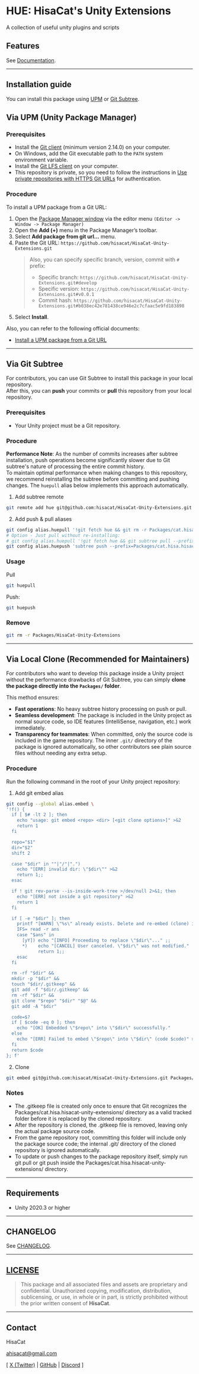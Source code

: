 # HUE: HisaCat's Unity Extensions

A collection of useful unity plugins and scripts

## Features

See [Documentation](Documentation~/).

---

## Installation guide

You can install this package using [UPM](#via-upm-unity-package-manager) or [Git Subtree](#via-git-subtree).

## Via UPM (Unity Package Manager)

### Prerequisites

- Install the [Git client](https://git-scm.com/) (minimum version 2.14.0) on your computer.
- On Windows, add the Git executable path to the `PATH` system environment variable.
- Install the [Git LFS client](https://git-lfs.com/) on your computer.
- This repository is private, so you need to follow the instructions in [Use private repositories with HTTPS Git URLs](https://docs.unity3d.com/6000.2/Documentation/Manual/upm-config-https-git.html) for authentication.

### Procedure

To install a UPM package from a Git URL:
1. Open the [Package Manager window](https://docs.unity3d.com/6000.2/Documentation/Manual/upm-ui-access.html) via the editor menu `(Editor -> Window -> Package Manager)`
2. Open the **Add (+)** menu in the Package Manager’s toolbar.
3. Select **Add package from git url…** menu.
4. Paste the Git URL: `https://github.com/hisacat/HisaCat-Unity-Extensions.git`  
    > Also, you can specify specific branch, version, commit with `#` prefix:
    > - Specific branch: `https://github.com/hisacat/HisaCat-Unity-Extensions.git#develop`
    > - Specific version: `https://github.com/hisacat/HisaCat-Unity-Extensions.git#v0.0.1`
    > - Commit hash: `https://github.com/hisacat/HisaCat-Unity-Extensions.git#b038ec42e781438ce946e2c7cfaac5e9fd183898`
5. Select **Install**.

Also, you can refer to the following official documents:
- [Install a UPM package from a Git URL](https://docs.unity3d.com/6000.2/Documentation/Manual/upm-ui-giturl.html)

---

## Via Git Subtree

For contributors, you can use Git Subtree to install this package in your local repository.  
After this, you can **push** your commits or **pull** this repository from your local repository.

### Prerequisites

- Your Unity project must be a Git repository.

### Procedure

**Performance Note**: As the number of commits increases after subtree installation, push operations become significantly slower due to Git subtree's nature of processing the entire commit history.  
To maintain optimal performance when making changes to this repository, we recommend reinstalling the subtree before committing and pushing changes. The `huepull` alias below implements this approach automatically.

1. Add subtree remote
```bash
git remote add hue git@github.com:hisacat/HisaCat-Unity-Extensions.git
```

2. Add push & pull aliases
```bash
git config alias.huepull '!git fetch hue && git rm -r Packages/cat.hisa.hisacat-unity-extensions && git commit -m "chore: remove subtree package for re-install" && git subtree add --prefix=Packages/cat.hisa.hisacat-unity-extensions hue develop'
# Option - Just pull without re-installing:
# git config alias.huepull '!git fetch hue && git subtree pull --prefix=Packages/cat.hisa.hisacat-unity-extensions hue develop
git config alias.huepush 'subtree push --prefix=Packages/cat.hisa.hisacat-unity-extensions hue develop'
```

### Usage

Pull
```bash
git huepull
```

Push:
```bash
git huepush
```

### Remove
``` bash
git rm -r Packages/HisaCat-Unity-Extensions
```

---

## Via Local Clone (Recommended for Maintainers)

For contributors who want to develop this package inside a Unity project without the performance drawbacks of Git Subtree, you can simply **clone the package directly into the `Packages/` folder**.  

This method ensures:
- **Fast operations**: No heavy subtree history processing on push or pull.  
- **Seamless development**: The package is included in the Unity project as normal source code, so IDE features (IntelliSense, navigation, etc.) work immediately.  
- **Transparency for teammates**: When committed, only the source code is included in the game repository. The inner `.git/` directory of the package is ignored automatically, so other contributors see plain source files without needing any extra setup.  

### Procedure

Run the following command in the root of your Unity project repository:

1. Add git embed alias
```bash
git config --global alias.embed \
'!f() {
  if [ $# -lt 2 ]; then
    echo "usage: git embed <repo> <dir> [<git clone options>]" >&2
    return 1
  fi

  repo="$1"
  dir="$2"
  shift 2

  case "$dir" in ""|"/"|".")
    echo "[ERR] invalid dir: \"$dir\"" >&2
    return 1;;
  esac

  if ! git rev-parse --is-inside-work-tree >/dev/null 2>&1; then
    echo "[ERR] not inside a git repository" >&2
    return 1
  fi

  if [ -e "$dir" ]; then
    printf "[WARN] \"%s\" already exists. Delete and re-embed (clone) it? [y/N]: " "$dir"
    IFS= read -r ans
    case "$ans" in
      [yY]) echo "[INFO] Proceeding to replace \"$dir\"..." ;;
      *)    echo "[CANCEL] User canceled. \"$dir\" was not modified."
            return 1;;
    esac
  fi

  rm -rf "$dir" &&
  mkdir -p "$dir" &&
  touch "$dir/.gitkeep" &&
  git add -f "$dir/.gitkeep" &&
  rm -rf "$dir" &&
  git clone "$repo" "$dir" "$@" &&
  git add -A "$dir"

  code=$?
  if [ $code -eq 0 ]; then
    echo "[OK] Embedded \"$repo\" into \"$dir\" successfully."
  else
    echo "[ERR] Failed to embed \"$repo\" into \"$dir\" (code $code)" >&2
  fi
  return $code
}; f'
```

2. Clone
```bash
git embed git@github.com:hisacat/HisaCat-Unity-Extensions.git Packages/cat.hisa.hisacat-unity-extensions --branch develop
```

### Notes
- The .gitkeep file is created only once to ensure that Git recognizes the Packages/cat.hisa.hisacat-unity-extensions/ directory as a valid tracked folder before it is replaced by the cloned repository.
- After the repository is cloned, the .gitkeep file is removed, leaving only the actual package source code.
- From the game repository root, committing this folder will include only the package source code; the internal .git/ directory of the cloned repository is ignored automatically.
- To update or push changes to the package repository itself, simply run git pull or git push inside the Packages/cat.hisa.hisacat-unity-extensions/ directory.

---

## Requirements

- Unity 2020.3 or higher

---

## CHANGELOG

See [CHANGELOG](CHANGELOG.md).

---

## [LICENSE](LICENSE.md)

> This package and all associated files and assets are proprietary and confidential.
> Unauthorized copying, modification, distribution, sublicensing, or use, in whole or in part, is strictly prohibited without the prior written consent of **HisaCat**.

---

## Contact

HisaCat

[ahisacat@gmail.com](mailto:ahisacat@gmail.com)

[ [X (Twitter)](https://x.com/ahisacat) | [GitHub](https://github.com/hisacat) | [Discord](https://discord.com/users/295816286213242880) ]
